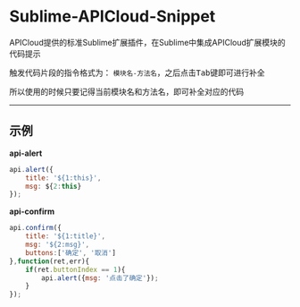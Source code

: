 # Sublime-APICloud-Snippet
APICloud提供的标准Sublime扩展插件，在Sublime中集成APICloud扩展模块的代码提示

触发代码片段的指令格式为： `模块名-方法名`，之后点击<kbd>Tab</kbd>键即可进行补全

所以使用的时候只要记得当前模块名和方法名，即可补全对应的代码

---
## 示例

**api-alert**

```js
api.alert({
    title: '${1:this}', 
    msg: ${2:this}
});
```

**api-confirm**
```js
api.confirm({
    title: '${1:title}',
    msg: '${2:msg}',
    buttons:['确定', '取消']
},function(ret,err){
    if(ret.buttonIndex == 1){
        api.alert({msg: '点击了确定'});
    }
});
```